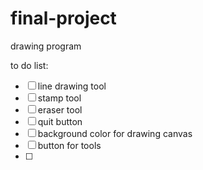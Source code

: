 # final-project
drawing program

to do list:
- [ ] line drawing tool 
- [ ] stamp tool
- [ ] eraser tool
- [ ] quit button
- [ ] background color for drawing canvas
- [ ] button for tools
- [ ] 
